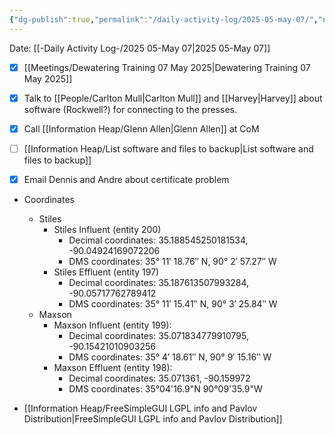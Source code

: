 ```yaml
---
{"dg-publish":true,"permalink":"/daily-activity-log/2025-05-may-07/","noteIcon":"","created":"2025-05-07T07:39:44.742-05:00"}
---
```


Date: [[-Daily Activity Log-/2025 05-May 07\|2025 05-May 07]]

- [x] [[Meetings/Dewatering Training 07 May 2025\|Dewatering Training 07 May 2025]]
- [x] Talk to [[People/Carlton Mull\|Carlton Mull]] and [[Harvey\|Harvey]] about software (Rockwell?) for connecting to the presses.
- [x] Call [[Information Heap/Glenn Allen\|Glenn Allen]] at CoM
- [ ] [[Information Heap/List software and files to backup\|List software and files to backup]]

- [x] Email Dennis and Andre about certificate problem
- Coordinates
	- Stiles
		- Stiles Influent (entity 200)
			- Decimal coordinates: 35.188545250181534, -90.04924169072206
			- DMS coordinates: 35° 11′ 18.76″ N, 90° 2′ 57.27″ W
		- Stiles Effluent (entity 197)
			- Decimal coordinates: 35.187613507993284, -90.05717762789412
			- DMS coordinates: 35° 11′ 15.41″ N, 90° 3′ 25.84″ W
	- Maxson
		- Maxson Influent (entity 199):
			- Decimal coordinates: 35.071834779910795, -90.15421010903256
			- DMS coordinates: 35° 4′ 18.61″ N, 90° 9′ 15.16″ W
		- Maxson Effluent (entity 198):
			- Decimal coordinates: 35.071361, -90.159972
			- DMS coordinates: 35°04'16.9"N 90°09'35.9"W

- [[Information Heap/FreeSimpleGUI LGPL info and Pavlov Distribution\|FreeSimpleGUI LGPL info and Pavlov Distribution]]